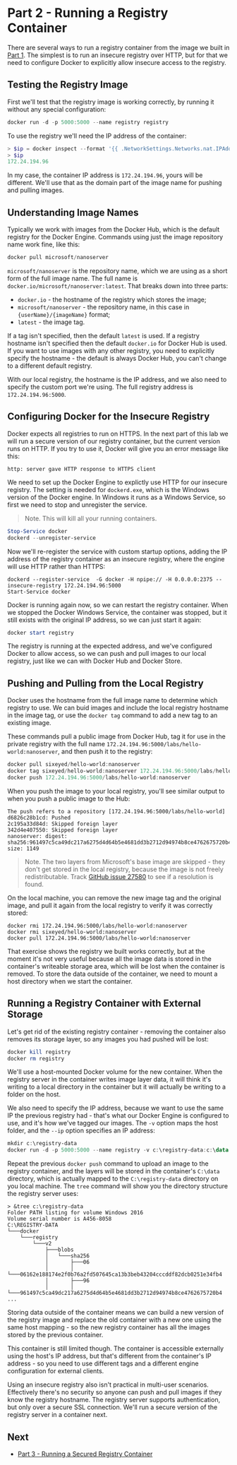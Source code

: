 # Part 2 - Running a Registry Container

There are several ways to run a registry container from the image we built in [Part 1](part-1.md). The simplest is to run an insecure registry over HTTP, but for that we need to configure Docker to explicitly allow insecure access to the registry. 

## Testing the Registry Image

First we'll test that the registry image is working correctly, by running it without any special configuration:

```PowerShell
docker run -d -p 5000:5000 --name registry registry
```

To use the registry we'll need the IP address of the container:

```PowerShell
> $ip = docker inspect --format '{{ .NetworkSettings.Networks.nat.IPAddress }}' registry
> $ip
172.24.194.96
```

In my case, the container IP address is `172.24.194.96`, yours will be different. We'll use that as the domain part of the image name for pushing and pulling images.

## Understanding Image Names

Typically we work with images from the Docker Hub, which is the default registry for the Docker Engine. Commands using just the image repository name work fine, like this:

```PowerShell
docker pull microsoft/nanoserver
```

`microsoft/nanoserver` is the repository name, which we are using as a short form of the full image name. The full name is `docker.io/microsoft/nanoserver:latest`. That breaks down into three parts:

- `docker.io` - the hostname of the registry which stores the image;
- `microsoft/nanoserver` - the repository name, in this case in `{userName}/{imageName}` format;
- `latest` - the image tag.

If a tag isn't specified, then the default `latest` is used. If a registry hostname isn't specified then the default `docker.io` for Docker Hub is used. If you want to use images with any other registry, you need to explicitly specify the hostname - the default is always Docker Hub, you can't change to a different default registry.

With our local registry, the hostname is the IP address, and we also need to specify the custom port we're using. The full registry address is `172.24.194.96:5000`.

## Configuring Docker for the Insecure Registry

Docker expects all registries to run on HTTPS. In the next part of this lab we will run a secure version of our registry container, but the current version runs on HTTP. If you try to use it, Docker will give you an error message like this:

```
http: server gave HTTP response to HTTPS client
```

We need to set up the Docker Engine to explictly use HTTP for our insecure registry. The setting is needed for `dockerd.exe`, which is the Windows version of the Docker engine. In Windows it runs as a Windows Service, so first we need to stop and unregister the service.

> Note. This will kill all your running containers.

```PowerShell
Stop-Service docker
dockerd --unregister-service
```

Now we'll re-register the service with custom startup options, adding the IP address of the registry container as an insecure registry, where the engine will use HTTP rather than HTTPS:

```
dockerd --register-service  -G docker -H npipe:// -H 0.0.0.0:2375 --insecure-registry 172.24.194.96:5000
Start-Service docker
```

Docker is running again now, so we can restart the registry container. When we stopped the Docker Windows Service, the container was stopped, but it still exists with the original IP address, so we can just start it again:

```PowerShell
docker start registry
``` 

The registry is running at the expected address, and we've configured Docker to allow access, so we can push and pull images to our local registry, just like we can with Docker Hub and Docker Store.

## Pushing and Pulling from the Local Registry

Docker uses the hostname from the full image name to determine which registry to use. We can buid images and include the local registry hostname in the image tag, or use the `docker tag` command to add a new tag to an existing image.

These commands pull a public image from Docker Hub, tag it for use in the private registry with the full name `172.24.194.96:5000/labs/hello-world:nanoserver`, and then push it to the registry:

```PowerShell
docker pull sixeyed/hello-world:nanoserver
docker tag sixeyed/hello-world:nanoserver 172.24.194.96:5000/labs/hello-world:nanoserver
docker push 172.24.194.96:5000/labs/hello-world:nanoserver
```

When you push the image to your local registry, you'll see similar output to when you push a public image to the Hub:

```
The push refers to a repository [172.24.194.96:5000/labs/hello-world]
d6826c28b1cd: Pushed
2c195a33d84d: Skipped foreign layer
342d4e407550: Skipped foreign layer
nanoserver: digest: sha256:961497c5ca49dc217a6275d4d64b5e4681dd3b2712d94974b8ce4762675720b4 size: 1149
```

> Note. The two layers from Microsoft's base image are skipped - they don't get stored in the local registry, because the image is not freely redistributable. Track [GitHub issue 27580]( https://github.com/docker/docker/issues/27580) to see if a resolution is found.

On the local machine, you can remove the new image tag and the original image, and pull it again from the local registry to verify it was correctly stored:

```
docker rmi 172.24.194.96:5000/labs/hello-world:nanoserver
docker rmi sixeyed/hello-world:nanoserver
docker pull 172.24.194.96:5000/labs/hello-world:nanoserver
```

That exercise shows the registry we built works correctly, but at the moment it's not very useful because all the image data is stored in the container's writeable storage area, which will be lost when the container is removed. To store the data outside of the container, we need to mount a host directory when we start the container.

## Running a Registry Container with External Storage

Let's get rid of the existing registry container - removing the container also removes its storage layer, so any images you had pushed will be lost:

```PowerShell
docker kill registry
docker rm registry
```

We'll use a host-mounted Docker volume for the new container. When the registry server in the container writes image layer data, it will think it's writing to a local directory in the container but it will actually be writing to a folder on the host.

We also need to specify the IP address, because we want to use the same IP the previous registry had - that's what our Docker Engine is configured to use, and it's how we've tagged our images. The `-v` option maps the host folder, and the `--ip` option specifies an IP address:


```PowerShell
mkdir c:\registry-data
docker run -d -p 5000:5000 --name registry -v c:\registry-data:c:\data --ip 172.24.194.96 registry
```

Repeat the previous `docker push` command to upload an image to the registry container, and the layers will be stored in the container's `C:\data` directory, which is actually mapped to the `C:\registry-data` directory on you local machine. The `tree` command will show you the directory structure the registry server uses:

```
> &tree c:\registry-data
Folder PATH listing for volume Windows 2016
Volume serial number is A456-8058
C:\REGISTRY-DATA
└───docker
    └───registry
        └───v2
            ├───blobs
            │   └───sha256
            │       ├───06
            │       │   └───06162e188174e2f0b76a2fd507645ca13b3beb43204cccddf82dcb0251e34fb4
            │       ├───96
            │       │   └───961497c5ca49dc217a6275d4d64b5e4681dd3b2712d94974b8ce4762675720b4
...
```

Storing data outside of the container means we can build a new version of the registry image and replace the old container with a new one using the same host mapping - so the new registry container has all the images stored by the previous container.

This container is still limited though. The container is accessible externally using the host's IP address, but that's different from the container's IP address - so you need to use different tags and a different engine configuration for external clients.

Using an insecure registry also isn't practical in multi-user scenarios. Effectively there's no security so anyone can push and pull images if they know the registry hostname. The registry server supports authentication, but only over a secure SSL connection. We'll run a secure version of the registry server in a container next.

## Next

- [Part 3 - Running a Secured Registry Container](part-3.md)